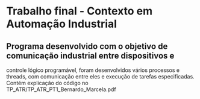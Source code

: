 # Trabalho final - Contexto em Automação Industrial

## Programa desenvolvido com o objetivo de comunicação industrial entre dispositivos e 
 controle lógico programável, foram desenvolvidos vários processos e threads, com 
 comunicação entre eles e execução de tarefas especificadas.
 Contém explicação do código no TP_ATR/TP_ATR_PT1_Bernardo_Marcela.pdf
